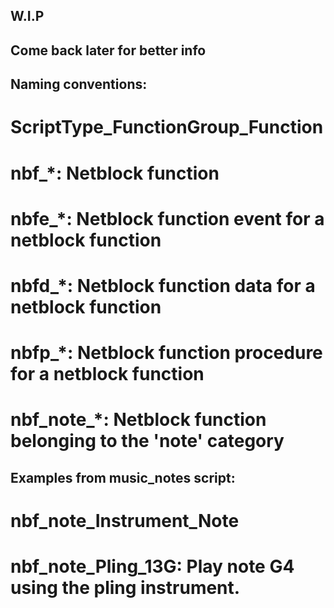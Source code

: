 ## W.I.P
## Come back later for better info

## Naming conventions: 
# ScriptType_FunctionGroup_Function
# nbf_*: Netblock function
# nbfe_*: Netblock function event for a netblock function
# nbfd_*: Netblock function data for a netblock function
# nbfp_*: Netblock function procedure for a netblock function
# nbf_note_*: Netblock function belonging to the 'note' category

## Examples from music_notes script:
# nbf_note_Instrument_Note
# nbf_note_Pling_13G: Play note G4 using the pling instrument.
